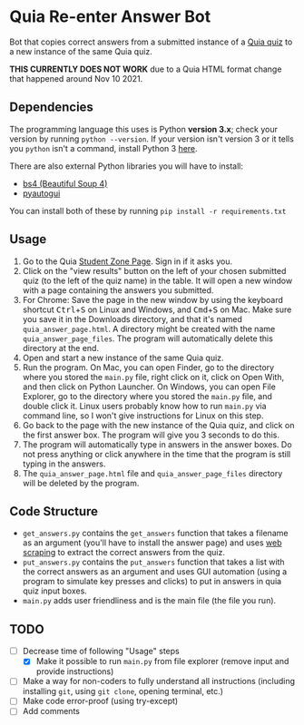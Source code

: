 # Quia Re-enter Answer Bot

Bot that copies correct answers from a submitted instance of a [Quia quiz](https://www.quia.com/quicktour.html#:~:text=Complete%20online%20testing%20tools%20that%20allow%20you%20to%20create%20quizzes%2C%20grade%20them%20with%20computer%20assistance%2C%20and%20receive%20detailed%20reports%20on%20student%20performance.) to a new instance of the same Quia quiz.

**THIS CURRENTLY DOES NOT WORK** due to a Quia HTML format change that happened around Nov 10 2021.

## Dependencies

The programming language this uses is Python **version 3.x**; check your version by running `python --version`. If your version isn't version 3 or it tells you `python` isn't a command, install Python 3 [here](https://www.python.org/downloads/).

There are also external Python libraries you will have to install:
* [bs4 (Beautiful Soup 4)](https://www.crummy.com/software/BeautifulSoup/bs4/doc/) 
* [pyautogui](https://pyautogui.readthedocs.io/en/latest/) 

You can install both of these by running `pip install -r requirements.txt` 

## Usage

1. Go to the Quia [Student Zone Page](https://www.quia.com/studentZone). Sign in if it asks you.
2. Click on the "view results" button on the left of your chosen submitted quiz (to the left of the quiz name) in the table.  It will open a new window with a page containing the answers you submitted.
3. For Chrome: Save the page in the new window by using the keyboard shortcut <kbd>Ctrl</kbd>+<kbd>S</kbd> on Linux and Windows, and <kbd>Cmd</kbd>+<kbd>S</kbd> on Mac. Make sure you save it in the Downloads directory, and that it's named `quia_answer_page.html`. A directory might be created with the name `quia_answer_page_files`. The program will automatically delete this directory at the end.
4. Open and start a new instance of the same Quia quiz.
5. Run the program. On Mac, you can open Finder, go to the directory where you stored the `main.py` file, right click on it, click on Open With, and then click on Python Launcher. On Windows, you can open File Explorer, go to the directory where you stored the `main.py` file, and double click it. Linux users probably know how to run `main.py` via command line, so I won't give instructions for Linux on this step.
6. Go back to the page with the new instance of the Quia quiz, and click on the first answer box. The program will give you 3 seconds to do this. 
7. The program will automatically type in answers in the answer boxes. Do not press anything or click anywhere in the time that the program is still typing in the answers.
8. The `quia_answer_page.html` file and `quia_answer_page_files` directory will be deleted by the program.

## Code Structure

* `get_answers.py` contains the `get_answers` function that takes a filename as an argument (you'll have to install the answer page) and uses [web scraping](https://en.wikipedia.org/wiki/Web_scraping) to extract the correct answers from the quiz.
* `put_answers.py` contains the `put_answers` function that takes a list with the correct answers as an argument and uses GUI automation (using a program to simulate key presses and clicks) to put in answers in quia quiz input boxes.
* `main.py` adds user friendliness and is the main file (the file you run).

## TODO

- [ ] Decrease time of following "Usage" steps
  - [x]  Make it possible to run `main.py` from file explorer (remove input and provide instructions)
- [ ] Make a way for non-coders to fully understand all instructions (including installing `git`, using `git clone`, opening terminal, etc.)
- [ ] Make code error-proof (using try-except)
- [ ] Add comments
